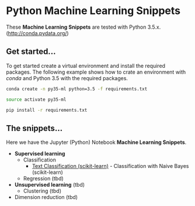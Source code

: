 # Python Machine Learning Snippets
These __Machine Learning Snippets__ are tested with Python 3.5.x. (http://conda.pydata.org/)

## Get started...
To get started create a virtual environment and install the required packages. 
The following example shows how to crate an environment with _conda_ and Python 3.5 with
the required packages.

```bash
conda create -n py35-ml python=3.5 -f requirements.txt

source activate py35-ml

pip install -r requirements.txt
``` 

## The snippets...
Here we have the Jupyter (Python) Notebook __Machine Learning Snippets__.

- __Supervised learning__
    - Classification
        - [Text Classification (scikit-learn)](supervised/text_classification) - Classification with Naive Bayes (scikit-learn)
    - Regression (tbd)
- __Unsupervised learning__ (tbd)
    - Clustering (tbd)
- Dimension reduction (tbd)